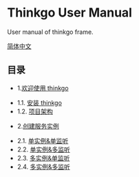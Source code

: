 # Thinkgo User Manual

User manual of thinkgo frame.

[简体中文](https://github.com/henrylee2cn/thinkbook/blob/master/README_ZH.md)

## 目录

* 1.[欢迎使用 thinkgo](01.00.md)
 - 1.1. [安装 thinkgo](01.01.md)
 - 1.2. [项目架构](01.02.md)

* 2.[创建服务实例](02.00.md)
 - 2.1. [单实例&单监听](02.01.md)
 - 2.2. [单实例&多监听](02.02.md)
 - 2.3. [多实例&单监听](02.03.md)
 - 2.4. [多实例&多监听](02.04.md)
